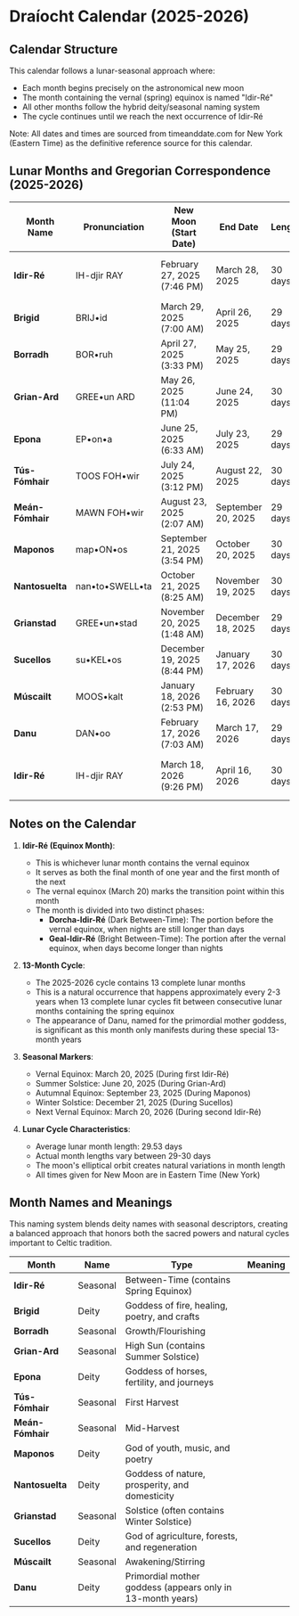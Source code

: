 # Draíocht Calendar (2025-2026)

## Calendar Structure

This calendar follows a lunar-seasonal approach where:
- Each month begins precisely on the astronomical new moon
- The month containing the vernal (spring) equinox is named "Idir-Ré"
- All other months follow the hybrid deity/seasonal naming system
- The cycle continues until we reach the next occurrence of Idir-Ré

Note: All dates and times are sourced from timeanddate.com for New York (Eastern Time) as the definitive reference source for this calendar.

## Lunar Months and Gregorian Correspondence (2025-2026)

| Month Name | Pronunciation | New Moon (Start Date) | End Date | Length | Significant Events |
|------------|---------------|------------------------|----------|--------|-------------------|
| **Idir-Ré** | IH-djir RAY | February 27, 2025 (7:46 PM) | March 28, 2025 | 30 days | Vernal Equinox (March 20) |
| **Brigid** | BRIJ•id | March 29, 2025 (7:00 AM) | April 26, 2025 | 29 days | |
| **Borradh** | BOR•ruh | April 27, 2025 (3:33 PM) | May 25, 2025 | 29 days | |
| **Grian-Ard** | GREE•un ARD | May 26, 2025 (11:04 PM) | June 24, 2025 | 30 days | Summer Solstice (June 20) |
| **Epona** | EP•on•a | June 25, 2025 (6:33 AM) | July 23, 2025 | 29 days | |
| **Tús-Fómhair** | TOOS FOH•wir | July 24, 2025 (3:12 PM) | August 22, 2025 | 30 days | |
| **Meán-Fómhair** | MAWN FOH•wir | August 23, 2025 (2:07 AM) | September 20, 2025 | 29 days | |
| **Maponos** | map•ON•os | September 21, 2025 (3:54 PM) | October 20, 2025 | 30 days | Autumnal Equinox (Sept 23) |
| **Nantosuelta** | nan•to•SWELL•ta | October 21, 2025 (8:25 AM) | November 19, 2025 | 30 days | |
| **Grianstad** | GREE•un•stad | November 20, 2025 (1:48 AM) | December 18, 2025 | 29 days | |
| **Sucellos** | su•KEL•os | December 19, 2025 (8:44 PM) | January 17, 2026 | 30 days | Winter Solstice (Dec 21) |
| **Múscailt** | MOOS•kalt | January 18, 2026 (2:53 PM) | February 16, 2026 | 30 days | |
| **Danu** | DAN•oo | February 17, 2026 (7:03 AM) | March 17, 2026 | 29 days | |
| **Idir-Ré** | IH-djir RAY | March 18, 2026 (9:26 PM) | April 16, 2026 | 30 days | Vernal Equinox (March 20) |

## Notes on the Calendar

1. **Idir-Ré (Equinox Month)**:
   - This is whichever lunar month contains the vernal equinox
   - It serves as both the final month of one year and the first month of the next
   - The vernal equinox (March 20) marks the transition point within this month
   - The month is divided into two distinct phases:
      * **Dorcha-Idir-Ré** (Dark Between-Time): The portion before the vernal equinox, when nights are still longer than days
      * **Geal-Idir-Ré** (Bright Between-Time): The portion after the vernal equinox, when days become longer than nights

2. **13-Month Cycle**:
   - The 2025-2026 cycle contains 13 complete lunar months
   - This is a natural occurrence that happens approximately every 2-3 years when 13 complete lunar cycles fit between consecutive lunar months containing the spring equinox
   - The appearance of Danu, named for the primordial mother goddess, is significant as this month only manifests during these special 13-month years

3. **Seasonal Markers**:
   - Vernal Equinox: March 20, 2025 (During first Idir-Ré)
   - Summer Solstice: June 20, 2025 (During Grian-Ard)
   - Autumnal Equinox: September 23, 2025 (During Maponos)
   - Winter Solstice: December 21, 2025 (During Sucellos)
   - Next Vernal Equinox: March 20, 2026 (During second Idir-Ré)

4. **Lunar Cycle Characteristics**:
   - Average lunar month length: 29.53 days
   - Actual month lengths vary between 29-30 days
   - The moon's elliptical orbit creates natural variations in month length
   - All times given for New Moon are in Eastern Time (New York)

## Month Names and Meanings

This naming system blends deity names with seasonal descriptors, creating a balanced approach that honors both the sacred powers and natural cycles important to Celtic tradition.

| Month | Name | Type | Meaning |
|-------|------|------|---------|
| **Idir-Ré** | Seasonal | Between-Time (contains Spring Equinox) |
| **Brigid** | Deity | Goddess of fire, healing, poetry, and crafts |
| **Borradh** | Seasonal | Growth/Flourishing |
| **Grian-Ard** | Seasonal | High Sun (contains Summer Solstice) |
| **Epona** | Deity | Goddess of horses, fertility, and journeys |
| **Tús-Fómhair** | Seasonal | First Harvest |
| **Meán-Fómhair** | Seasonal | Mid-Harvest |
| **Maponos** | Deity | God of youth, music, and poetry |
| **Nantosuelta** | Deity | Goddess of nature, prosperity, and domesticity |
| **Grianstad** | Seasonal | Solstice (often contains Winter Solstice) |
| **Sucellos** | Deity | God of agriculture, forests, and regeneration |
| **Múscailt** | Seasonal | Awakening/Stirring |
| **Danu** | Deity | Primordial mother goddess (appears only in 13-month years) |